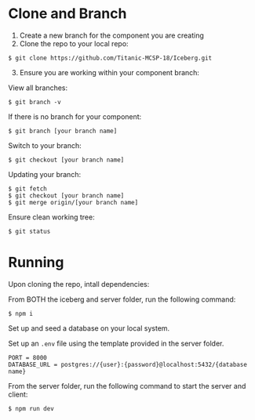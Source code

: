 # Clone and Branch

1. Create a new branch for the component you are creating
1. Clone the repo to your local repo:
```
$ git clone https://github.com/Titanic-MCSP-18/Iceberg.git
```
3. Ensure you are working within your component branch:



View all branches:
```
$ git branch -v
```



If there is no branch for your component:
```
$ git branch [your branch name]
```



Switch to your branch:
```
$ git checkout [your branch name]
```



Updating your branch:
```
$ git fetch
$ git checkout [your branch name]
$ git merge origin/[your branch name]
```


Ensure clean working tree:
```
$ git status
```


# Running

Upon cloning the repo, intall dependencies:

From BOTH the iceberg and server folder, run the following command:
```
$ npm i
```

Set up and seed a database on your local system.


Set up an `.env` file using the template provided in the server folder. 
```
PORT = 8000
DATABASE_URL = postgres://{user}:{password}@localhost:5432/{database name}
```


From the server folder, run the following command to start the server and client:
```
$ npm run dev
```